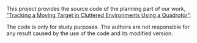This project provides the source code of the planning part of our work, ["Tracking a Moving Target in Cluttered Environments Using a Quadrotor"](http://uav.ust.hk/wordpress/wp-content/uploads/2016/09/IROS2016-jing.pdf).

The code is only for study purposes. The authors are not responsible for any result caused by the use of the code and its modified version.
